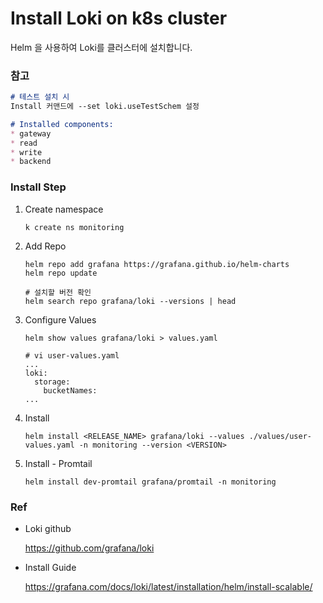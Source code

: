 # Install Loki on k8s cluster
Helm 을 사용하여 Loki를 클러스터에 설치합니다.

### 참고
```markdown
# 테스트 설치 시
Install 커맨드에 --set loki.useTestSchem 설정

# Installed components:
* gateway
* read
* write
* backend
``` 

### Install Step
1. Create namespace

    ```
    k create ns monitoring
    ```

2. Add Repo

    ```
    helm repo add grafana https://grafana.github.io/helm-charts
    helm repo update

    # 설치할 버전 확인
    helm search repo grafana/loki --versions | head
    ```

3. Configure Values

    ```
    helm show values grafana/loki > values.yaml
    
    # vi user-values.yaml
    ...
    loki:
      storage:
        bucketNames:
    ...
    ```

4. Install

    ```
    helm install <RELEASE_NAME> grafana/loki --values ./values/user-values.yaml -n monitoring --version <VERSION>
    ```
5. Install - Promtail

    ```
    helm install dev-promtail grafana/promtail -n monitoring
    ```
### Ref
- Loki github

    https://github.com/grafana/loki

- Install Guide

    https://grafana.com/docs/loki/latest/installation/helm/install-scalable/